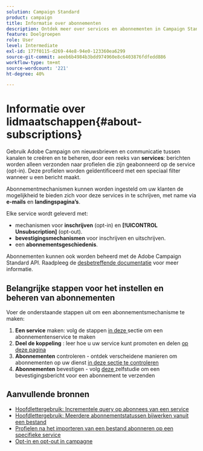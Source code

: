 ```yaml
---
solution: Campaign Standard
product: campaign
title: Informatie over abonnementen
description: Ontdek meer over services en abonnementen in Campaign Standard.
feature: Doelgroepen
role: User
level: Intermediate
exl-id: 177f0115-d269-44e8-94e0-123360ea6299
source-git-commit: aeeb6b4984b3bdd974960e8c6403876fdfedd886
workflow-type: tm+mt
source-wordcount: '221'
ht-degree: 40%

---
```


# Informatie over lidmaatschappen{#about-subscriptions}

Gebruik Adobe Campaign om nieuwsbrieven en communicatie tussen kanalen te creëren en te beheren, door een reeks van **services**: berichten worden alleen verzonden naar profielen die zijn geabonneerd op de service (opt-in). Deze profielen worden geïdentificeerd met een speciaal filter wanneer u een bericht maakt.

Abonnementmechanismen kunnen worden ingesteld om uw klanten de mogelijkheid te bieden zich voor deze services in te schrijven, met name via **e-mails** en **landingspagina’s**.

Elke service wordt geleverd met:

* mechanismen voor **inschrijven** (opt-in) en **[!UICONTROL Unsubscription]** (opt-out).
* **bevestigingsmechanismen** voor inschrijven en uitschrijven.
* een **abonnementsgeschiedenis**.

Abonnementen kunnen ook worden beheerd met de Adobe Campaign Standard API. Raadpleeg de [desbetreffende documentatie](../../api/using/creating-a-service.md) voor meer informatie.

## Belangrijke stappen voor het instellen en beheren van abonnementen

Voer de onderstaande stappen uit om een abonnementsmechanisme te maken:

1. **Een service**  maken: volg de stappen  [in deze ](../../audiences/using/creating-a-service.md) sectie om een abonnementenservice te maken
1. **Deel de koppeling** : leer hoe u uw service kunt promoten en delen  [op deze pagina](../../audiences/using/promoting-a-service.md)
1. **Abonnementen**  controleren - ontdek verscheidene manieren om abonnementen op uw dienst  [in deze sectie te controleren](../../audiences/using/monitoring-subscriptions.md)
1. **Abonnementen**  bevestigen - volg  [deze ](../../audiences/using/confirming-subscription-to-a-service.md) zelfstudie om een bevestigingsbericht voor een abonnement te verzenden

## Aanvullende bronnen

* [Hoofdlettergebruik: Incrementele query op abonnees van een service](../../automating/using/incremental-query-on-subscribers.md)
* [Hoofdlettergebruik: Meerdere abonnementstatussen bijwerken vanuit een bestand](../../automating/using/updating-subscriptions-from-file.md)
* [Profielen na het importeren van een bestand abonneren op een specifieke service](../../automating/using/subscribing-profiles-from-file.md)
* [Opt-in en opt-out in campagne](../../audiences/using/about-opt-in-and-opt-out-in-campaign.md)

